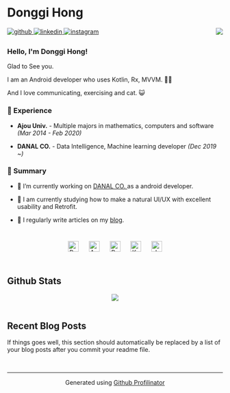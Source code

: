 # Donggi Hong 

<div align="right">
<img src="https://komarev.com/ghpvc/?username=danggai&&style=flat-square" align="right" />
</div>  

<a href="https://github.com/danggai" target="_blank">
<img src=https://img.shields.io/badge/github-%2324292e.svg?&style=for-the-badge&logo=github&logoColor=white alt=github style="margin-bottom: 5px;" />
</a>
<a href="https://linkedin.com/in/donggi-hong-8a9000205" target="_blank">
<img src=https://img.shields.io/badge/linkedin-%231E77B5.svg?&style=for-the-badge&logo=linkedin&logoColor=white alt=linkedin style="margin-bottom: 5px;" />
</a>
<a href="https://instagram.com/donggi9313" target="_blank">
<img src=https://img.shields.io/badge/instagram-%23000000.svg?&style=for-the-badge&logo=instagram&logoColor=white alt=instagram style="margin-bottom: 5px;" />
</a>  
  

<br/>  

### Hello, I'm Donggi Hong!

Glad to See you.

I am an Android developer who uses Kotlin, Rx, MVVM. 👨‍💻

And I love communicating, exercising and cat. 😺
  
  



### 🎲 Experience  
- **Ajou Univ.** - Multiple majors in mathematics, computers and software *(Mar 2014 - Feb 2020)*  
  

- **DANAL CO.** - Data Intelligence, Machine learning developer *(Dec 2019 ~)*  
  



### 🌺 Summary  
- 🥕 I’m currently working on [DANAL CO. ](https://www.danalpay.com/main/main.aspx)as a android developer.  
  

- 🌱 I am currently studying how to make a natural UI/UX with excellent usability and Retrofit.  
  

- 📝 I regularly write articles on my [blog](https://danggai.github.io/).  
  

<br/>  

<div align="center">  
<img style="margin: 10px" src="https://profilinator.rishav.dev/skills-assets/react-original-wordmark.svg" alt="React" height="25" />  
<img style="margin: 10px" src="https://profilinator.rishav.dev/skills-assets/android-original-wordmark.svg" alt="Android" height="25" />  
<img style="margin: 10px" src="https://profilinator.rishav.dev/skills-assets/python-original.svg" alt="Python" height="25" />  
<img style="margin: 10px" src="https://profilinator.rishav.dev/skills-assets/kotlinlang-icon.svg" alt="Kotlin" height="25" />  
<img style="margin: 10px" src="https://profilinator.rishav.dev/skills-assets/java-original-wordmark.svg" alt="Java" height="25" />  
</div>  

<br/>  


## Github Stats  
<div align="center"><img src="https://github-readme-stats.vercel.app/api?username=danggai&show_icons=true&count_private=true&hide_border=true" align="center" /></div>  

<br/>  


## Recent Blog Posts  
<!-- BLOG-POST-LIST:START -->  
If things goes well, this section should automatically be replaced by a list of your blog posts after you commit your readme file. 
<!-- BLOG-POST-LIST:END -->
<br />

----
<div align="center">Generated using <a href="https://profilinator.rishav.dev/" target="_blank">Github Profilinator</a></div>
